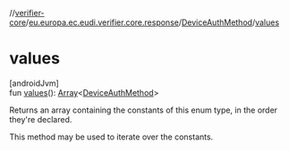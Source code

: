 //[verifier-core](../../../index.md)/[eu.europa.ec.eudi.verifier.core.response](../index.md)/[DeviceAuthMethod](index.md)/[values](values.md)

# values

[androidJvm]\
fun [values](values.md)(): [Array](https://kotlinlang.org/api/latest/jvm/stdlib/kotlin-stdlib/kotlin/-array/index.html)&lt;[DeviceAuthMethod](index.md)&gt;

Returns an array containing the constants of this enum type, in the order they're declared.

This method may be used to iterate over the constants.
